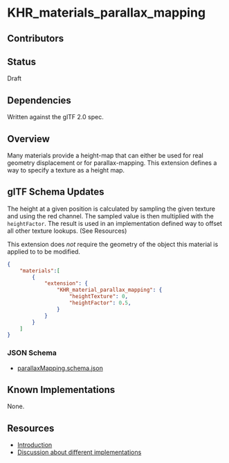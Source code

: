 <!--
Copyright 2015-2021 The Khronos Group Inc.
SPDX-License-Identifier: CC-BY-4.0
-->

# KHR\_materials\_parallax\_mapping

## Contributors


## Status

Draft

## Dependencies

Written against the glTF 2.0 spec.

## Overview

Many materials provide a height-map that can either be used for real geometry displacement or for parallax-mapping.
This extension defines a way to specify a texture as a height map.

## glTF Schema Updates

The height at a given position is calculated by sampling the given texture and using the red channel. The sampled value is then multiplied with the `heightFactor`.
The result is used in an implementation defined way to offset all other texture lookups. (See Resources)

This extension does _not_ require the geometry of the object this material is applied to to be modified.

```json
{
    "materials":[
        {
            "extension": {
                "KHR_material_parallax_mapping": {
                    "heightTexture": 0,
                    "heightFactor": 0.5,
                }
            }
        }
    ]
}
```

### JSON Schema

- [parallaxMapping.schema.json](schema/parallaxMapping.schema.json)

## Known Implementations

None.

## Resources
* [Introduction](https://en.wikipedia.org/wiki/Parallax_mapping)
* [Discussion about different implementations](https://learnopengl.com/Advanced-Lighting/Parallax-Mapping)
